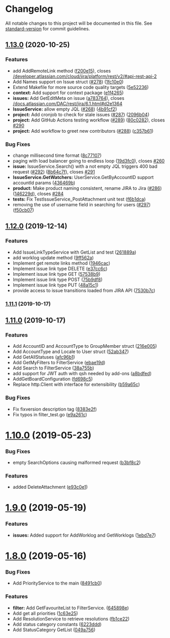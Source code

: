 # Changelog

All notable changes to this project will be documented in this file. See [standard-version](https://github.com/conventional-changelog/standard-version) for commit guidelines.

## [1.13.0](https://github.com/space307/go-jira/compare/v1.11.1...v1.13.0) (2020-10-25)


### Features

* add AddRemoteLink method ([f200e15](https://github.com/space307/go-jira/commit/f200e158b997a303db081cbbc5a9d8ad5d89566d)), closes [/developer.atlassian.com/cloud/jira/platform/rest/v2/#api-rest-api-2](https://github.com/andygrunwald//developer.atlassian.com/cloud/jira/platform/rest/v2//issues/api-rest-api-2)
* Add Names support on Issue struct ([#278](https://github.com/space307/go-jira/issues/278)) ([1fc10e0](https://github.com/space307/go-jira/commit/1fc10e0606784f745673ccc4d8d706c36f385a7a))
* Extend Makefile for more source code quality targets ([5e52236](https://github.com/space307/go-jira/commit/5e5223631a29d10a13e598318a6abe47384e2982))
* **context:** Add support for context package ([e1f4265](https://github.com/space307/go-jira/commit/e1f4265e2b467b938fe0c095caf6d36f3136d2ff))
* **issues:** Add GetEditMeta on issue ([a783764](https://github.com/space307/go-jira/commit/a783764b52dc890773658ddd0483a9d0393e385d)), closes [/docs.atlassian.com/DAC/rest/jira/6.1.html#d2e1364](https://github.com/andygrunwald//docs.atlassian.com/DAC/rest/jira/6.1.html/issues/d2e1364)
* **IssueService:** allow empty JQL ([#268](https://github.com/space307/go-jira/issues/268)) ([4b91cf2](https://github.com/space307/go-jira/commit/4b91cf2b135355de7ecee41727c3e65f4e7067bc))
* **project:** Add cronjob to check for stale issues ([#287](https://github.com/space307/go-jira/issues/287)) ([2096b04](https://github.com/space307/go-jira/commit/2096b04e52b434c1fb1c841bab487a94674a271e))
* **project:** Add GitHub Actions testing workflow ([#289](https://github.com/space307/go-jira/issues/289)) ([80c0282](https://github.com/space307/go-jira/commit/80c02828ca9e4eb0e4a1877275baae14d330a2d9)), closes [#290](https://github.com/space307/go-jira/issues/290)
* **project:** Add workflow to greet new contributors ([#288](https://github.com/space307/go-jira/issues/288)) ([c357b61](https://github.com/space307/go-jira/commit/c357b61a40f62a919ebd94a555390958f99c8db7))


### Bug Fixes

* change millisecond time format ([8c77107](https://github.com/space307/go-jira/commit/8c77107df3757c4ec5eae6e9d7c018618e708bfa))
* paging with load balancer going to endless loop ([19d3fc0](https://github.com/space307/go-jira/commit/19d3fc0aecde547ffe1ab547c5ffb6c7972d387c)), closes [#260](https://github.com/space307/go-jira/issues/260)
* **issue:** IssueService.Search() with a not empty JQL triggers 400 bad request ([#292](https://github.com/space307/go-jira/issues/292)) ([8b64c7f](https://github.com/space307/go-jira/commit/8b64c7f005fbceb11fa43a7aff3de61eb3166fca)), closes [#291](https://github.com/space307/go-jira/issues/291)
* **IssueService.GetWatchers:** UserService.GetByAccountID support accountId params ([436469b](https://github.com/space307/go-jira/commit/436469b62d4d62037f380b38c918a13f4a5f0ab2))
* **product:** Make product naming consistent, rename JIRA to Jira ([#286](https://github.com/space307/go-jira/issues/286)) ([146229d](https://github.com/space307/go-jira/commit/146229d2ab58a3fb128ddc8dcbe03aff72e20857)), closes [#284](https://github.com/space307/go-jira/issues/284)
* **tests:** Fix TestIssueService_PostAttachment unit test ([f6b1dca](https://github.com/space307/go-jira/commit/f6b1dcafcfdd8fe69f842b1053c4030da6c97c7f))
* removing the use of username field in searching for users ([#297](https://github.com/space307/go-jira/issues/297)) ([f50cb07](https://github.com/space307/go-jira/commit/f50cb07b297d79138b13e5ab49ea33965d32f5c1))

## [1.12.0](https://github.com/space307/go-jira/compare/v1.11.1...v1.12.0) (2019-12-14)


### Features

* Add IssueLinkTypeService with GetList and test ([261889a](https://github.com/space307/go-jira/commit/261889adc63623fcea0fa8cab0d5da26eec37e68))
* add worklog update method ([9ff562a](https://github.com/space307/go-jira/commit/9ff562ae3ea037961f277be10412ad0a42ff8a6f))
* Implement get remote links method ([1946cac](https://github.com/space307/go-jira/commit/1946cac0fe6ee91f784e3dda3c12f3f30f7115b8))
* Implement issue link type DELETE ([e37cc6c](https://github.com/space307/go-jira/commit/e37cc6c6897830492c070667ab8b68bd85683fc3))
* Implement issue link type GET ([57538b9](https://github.com/space307/go-jira/commit/57538b926c558e97940760a30bdc16cdd37ef4f1))
* Implement issue link type POST ([75b9df8](https://github.com/space307/go-jira/commit/75b9df8b01557f01dc318d33c0bc2841a9c084eb))
* Implement issue link type PUT ([48a15c1](https://github.com/space307/go-jira/commit/48a15c10443a3cff78f0fb2c8034dd772320e238))
* provide access to issue transitions loaded from JIRA API ([7530b7c](https://github.com/space307/go-jira/commit/7530b7cd8266d82cdb4afe831518986772e742ba))

### [1.11.1](https://github.com/space307/go-jira/compare/v1.11.0...v1.11.1) (2019-10-17)

## [1.11.0](https://github.com/space307/go-jira/compare/v1.10.0...v1.11.0) (2019-10-17)


### Features

* Add AccountID and AccountType to GroupMember struct ([216e005](https://github.com/space307/go-jira/commit/216e0056d6385eba9d31cb37e6ff64314860d2cc))
* Add AccountType and Locale to User struct ([52ab347](https://github.com/space307/go-jira/commit/52ab34790307144087f0d9bf86c93a2b2209fe46))
* Add GetAllStatuses ([afc96b1](https://github.com/space307/go-jira/commit/afc96b18d17b77e32cec9e1ac7e4f5dec7e627f5))
* Add GetMyFilters to FilterService ([ebae19d](https://github.com/space307/go-jira/commit/ebae19dda6afd0e54578f30300bc36012381e99b))
* Add Search to FilterService ([38a755b](https://github.com/space307/go-jira/commit/38a755b407cd70d11fe2e2897d814552ca29ab51))
* add support for JWT auth with qsh needed by add-ons ([a8bdfed](https://github.com/space307/go-jira/commit/a8bdfed27ff42a9bb0468b8cf192871780919def))
* AddGetBoardConfiguration ([fd698c5](https://github.com/space307/go-jira/commit/fd698c57163f248f21285d5ebc6a3bb60d46694f))
* Replace http.Client with interface for extensibility ([b59a65c](https://github.com/space307/go-jira/commit/b59a65c365dcefd42e135579e9b7ce9c9c006489))


### Bug Fixes

* Fix fixversion description tag ([8383e2f](https://github.com/space307/go-jira/commit/8383e2f5f145d04f6bcdb47fb12a95b58bdcedfa))
* Fix typos in filter_test.go ([e9a261c](https://github.com/space307/go-jira/commit/e9a261c52249073345e5895b22e2cf4d7286497a))

# [1.10.0](https://github.com/space307/go-jira/compare/v1.9.0...v1.10.0) (2019-05-23)


### Bug Fixes

* empty SearchOptions causing malformed request ([b3bf8c2](https://github.com/space307/go-jira/commit/b3bf8c2))


### Features

* added DeleteAttachment ([e93c0e1](https://github.com/space307/go-jira/commit/e93c0e1))



# [1.9.0](https://github.com/space307/go-jira/compare/v1.8.0...v1.9.0) (2019-05-19)


### Features

* **issues:** Added support for AddWorklog and GetWorklogs ([1ebd7e7](https://github.com/space307/go-jira/commit/1ebd7e7))



# [1.8.0](https://github.com/space307/go-jira/compare/v1.7.0...v1.8.0) (2019-05-16)


### Bug Fixes

* Add PriorityService to the main ([8491cb0](https://github.com/space307/go-jira/commit/8491cb0))


### Features

* **filter:** Add GetFavouriteList to FilterService. ([645898e](https://github.com/space307/go-jira/commit/645898e))
* Add get all priorities ([1c63e25](https://github.com/space307/go-jira/commit/1c63e25))
* Add ResolutionService to retrieve resolutions ([fb1ce22](https://github.com/space307/go-jira/commit/fb1ce22))
* Add status category constants ([6223ddd](https://github.com/space307/go-jira/commit/6223ddd))
* Add StatusCategory GetList ([049a756](https://github.com/space307/go-jira/commit/049a756))
